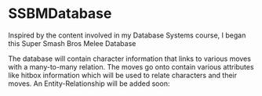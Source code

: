 # SSBMDatabase
Inspired by the content involved in my Database Systems course, I began this Super Smash Bros Melee Database

The database will contain character information that links to various moves with a many-to-many relation. The moves go onto contain various attributes like hitbox information which will be used to relate characters and their moves. An Entity-Relationship will be added soon: 
